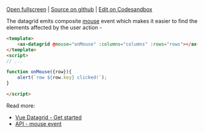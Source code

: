 
[Open fullscreen](/events/) | [Source on github](https://github.com/activewidgets/vue/tree/master/examples/events) | [Edit on Codesandbox](https://codesandbox.io/s/github/activewidgets/vue/tree/master/examples/events)

The datagrid emits composite [mouse](https://docs.activewidgets.com/api/datagrid/mouse-event/) event 
which makes it easier to find the elements affected by the user action -

```html
<template>
    <ax-datagrid @mouse="onMouse" :columns="columns" :rows="rows"></ax-datagrid>
</template>
<script>
// ...

function onMouse({row}){
    alert(`row ${row.key} clicked!`);
}

</script>
```

Read more:

- [Vue Datagrid - Get started](https://docs.activewidgets.com/guide/env/vue/#user-events)
- [API - mouse event](https://docs.activewidgets.com/api/datagrid/mouse-event/)